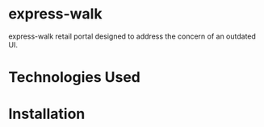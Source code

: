 # express-walk
express-walk retail portal designed to address the concern of an outdated UI.

# Technologies Used

# Installation